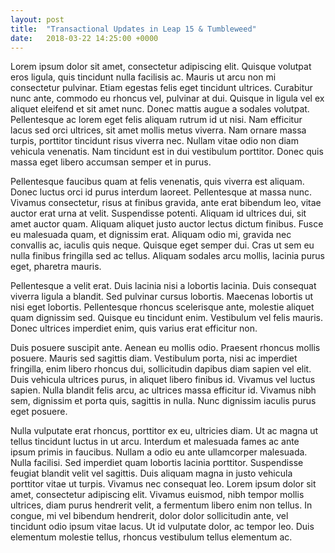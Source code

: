 ```yaml
---
layout: post
title:  "Transactional Updates in Leap 15 & Tumbleweed"
date:   2018-03-22 14:25:00 +0000
---
```

Lorem ipsum dolor sit amet, consectetur adipiscing elit. Quisque volutpat eros ligula, quis tincidunt nulla facilisis ac. Mauris ut arcu non mi consectetur pulvinar. Etiam egestas felis eget tincidunt ultrices. Curabitur nunc ante, commodo eu rhoncus vel, pulvinar at dui. Quisque in ligula vel ex aliquet eleifend et sit amet nunc. Donec mattis augue a sodales volutpat. Pellentesque ac lorem eget felis aliquam rutrum id ut nisi. Nam efficitur lacus sed orci ultrices, sit amet mollis metus viverra. Nam ornare massa turpis, porttitor tincidunt risus viverra nec. Nullam vitae odio non diam vehicula venenatis. Nam tincidunt est in dui vestibulum porttitor. Donec quis massa eget libero accumsan semper et in purus.

Pellentesque faucibus quam at felis venenatis, quis viverra est aliquam. Donec luctus orci id purus interdum laoreet. Pellentesque at massa nunc. Vivamus consectetur, risus at finibus gravida, ante erat bibendum leo, vitae auctor erat urna at velit. Suspendisse potenti. Aliquam id ultrices dui, sit amet auctor quam. Aliquam aliquet justo auctor lectus dictum finibus. Fusce eu malesuada quam, et dignissim erat. Aliquam odio mi, gravida nec convallis ac, iaculis quis neque. Quisque eget semper dui. Cras ut sem eu nulla finibus fringilla sed ac tellus. Aliquam sodales arcu mollis, lacinia purus eget, pharetra mauris.

Pellentesque a velit erat. Duis lacinia nisi a lobortis lacinia. Duis consequat viverra ligula a blandit. Sed pulvinar cursus lobortis. Maecenas lobortis ut nisi eget lobortis. Pellentesque rhoncus scelerisque ante, molestie aliquet quam dignissim sed. Quisque eu tincidunt enim. Vestibulum vel felis mauris. Donec ultrices imperdiet enim, quis varius erat efficitur non.

Duis posuere suscipit ante. Aenean eu mollis odio. Praesent rhoncus mollis posuere. Mauris sed sagittis diam. Vestibulum porta, nisi ac imperdiet fringilla, enim libero rhoncus dui, sollicitudin dapibus diam sapien vel elit. Duis vehicula ultrices purus, in aliquet libero finibus id. Vivamus vel luctus sapien. Nulla blandit felis arcu, ac ultrices massa efficitur id. Vivamus nibh sem, dignissim et porta quis, sagittis in nulla. Nunc dignissim iaculis purus eget posuere.

Nulla vulputate erat rhoncus, porttitor ex eu, ultricies diam. Ut ac magna ut tellus tincidunt luctus in ut arcu. Interdum et malesuada fames ac ante ipsum primis in faucibus. Nullam a odio eu ante ullamcorper malesuada. Nulla facilisi. Sed imperdiet quam lobortis lacinia porttitor. Suspendisse feugiat blandit velit vel sagittis. Duis aliquam magna in justo vehicula porttitor vitae ut turpis. Vivamus nec consequat leo. Lorem ipsum dolor sit amet, consectetur adipiscing elit. Vivamus euismod, nibh tempor mollis ultrices, diam purus hendrerit velit, a fermentum libero enim non tellus. In congue, mi vel bibendum hendrerit, dolor dolor sollicitudin ante, vel tincidunt odio ipsum vitae lacus. Ut id vulputate dolor, ac tempor leo. Duis elementum molestie tellus, rhoncus vestibulum tellus elementum ac. 
